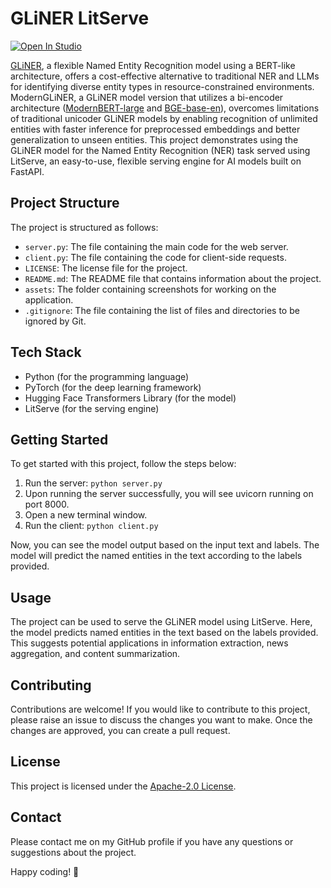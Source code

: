 # GLiNER LitServe

[![Open In Studio](https://pl-bolts-doc-images.s3.us-east-2.amazonaws.com/app-2/studio-badge.svg)](https://lightning.ai/sitammeur/studios/gliner-litserve)

[GLiNER](https://github.com/urchade/GLiNER), a flexible Named Entity Recognition model using a BERT-like architecture, offers a cost-effective alternative to traditional NER and LLMs for identifying diverse entity types in resource-constrained environments. ModernGLiNER, a GLiNER model version that utilizes a bi-encoder architecture ([ModernBERT-large](https://huggingface.co/answerdotai/ModernBERT-large) and [BGE-base-en](https://huggingface.co/BAAI/bge-base-en-v1.5)), overcomes limitations of traditional unicoder GLiNER models by enabling recognition of unlimited entities with faster inference for preprocessed embeddings and better generalization to unseen entities. This project demonstrates using the GLiNER model for the Named Entity Recognition (NER) task served using LitServe, an easy-to-use, flexible serving engine for AI models built on FastAPI.

## Project Structure

The project is structured as follows:

- `server.py`: The file containing the main code for the web server.
- `client.py`: The file containing the code for client-side requests.
- `LICENSE`: The license file for the project.
- `README.md`: The README file that contains information about the project.
- `assets`: The folder containing screenshots for working on the application.
- `.gitignore`: The file containing the list of files and directories to be ignored by Git.

## Tech Stack

- Python (for the programming language)
- PyTorch (for the deep learning framework)
- Hugging Face Transformers Library (for the model)
- LitServe (for the serving engine)

## Getting Started

To get started with this project, follow the steps below:

1. Run the server: `python server.py`
2. Upon running the server successfully, you will see uvicorn running on port 8000.
3. Open a new terminal window.
4. Run the client: `python client.py`

Now, you can see the model output based on the input text and labels. The model will predict the named entities in the text according to the labels provided.

## Usage

The project can be used to serve the GLiNER model using LitServe. Here, the model predicts named entities in the text based on the labels provided. This suggests potential applications in information extraction, news aggregation, and content summarization.

## Contributing

Contributions are welcome! If you would like to contribute to this project, please raise an issue to discuss the changes you want to make. Once the changes are approved, you can create a pull request.

## License

This project is licensed under the [Apache-2.0 License](LICENSE).

## Contact

Please contact me on my GitHub profile if you have any questions or suggestions about the project.

Happy coding! 🚀

